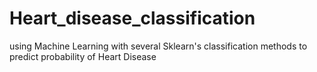 # Heart_disease_classification
 using Machine Learning with several Sklearn's classification methods to predict probability of Heart Disease
